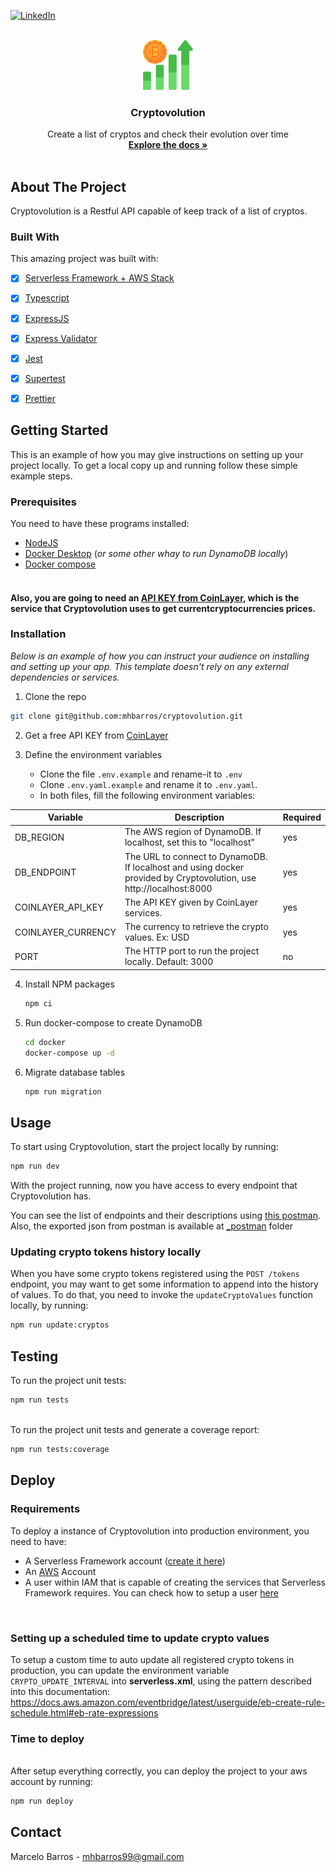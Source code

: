 [![LinkedIn][linkedin-shield]][linkedin-url]



<!-- PROJECT LOGO -->
<br />
<div align="center">
  <a href="https://github.com/othneildrew/Best-README-Template">
    <img src="img/logo.png" alt="Logo" width="80" height="80">
  </a>

<h3 align="center">Cryptovolution</h3>

  <p align="center">
    Create a list of cryptos and check their evolution over time
    <br />
    <a href="https://github.com/othneildrew/Best-README-Template"><strong>Explore the docs »</strong></a>
    <br />
    <br />
  </p>
</div>

<!-- ABOUT THE PROJECT -->
## About The Project

Cryptovolution is a Restful API capable of keep track of a list of cryptos.



### Built With
This amazing project was built with:

- [x] [Serverless Framework + AWS Stack](https://www.serverless.com/)
- [x] [Typescript](https://www.typescriptlang.org/)
- [x] [ExpressJS](https://expressjs.com/pt-br/)
- [x] [Express Validator](https://express-validator.github.io/docs/)
- [x] [Jest](https://jestjs.io/pt-BR/)
- [x] [Supertest](https://github.com/visionmedia/supertest)
- [x] [Prettier](https://prettier.io/)


<!-- GETTING STARTED -->
## Getting Started

This is an example of how you may give instructions on setting up your project locally.
To get a local copy up and running follow these simple example steps.

### Prerequisites
You need to have these programs installed:
* [NodeJS](https://nodejs.org/en/)
* [Docker Desktop](https://www.docker.com/) (_or some other whay to run DynamoDB locally_)
* [Docker compose](https://docs.docker.com/compose/install/)
<br/><br/>
#### Also, you are going to need an [API KEY from CoinLayer](https://coinlayer.com/documentation), which is the service that Cryptovolution uses to get currentcryptocurrencies prices.

### Installation


_Below is an example of how you can instruct your audience on installing and setting up your app. This template doesn't rely on any external dependencies or services._
1. Clone the repo
```sh
git clone git@github.com:mhbarros/cryptovolution.git
```

2. Get a free API KEY from [CoinLayer](https://coinlayer.com/documentation)

3. Define the environment variables<br/>
   - Clone the file `.env.example` and rename-it to `.env`
   - Clone `.env.yaml.example` and rename it to `.env.yaml`.
   - In both files, fill the following environment variables:<br/>
   
| Variable           | Description                                                                                                         | Required |
|--------------------|---------------------------------------------------------------------------------------------------------------------|----------|
| DB_REGION          | The AWS region of DynamoDB. If localhost, set this to "localhost"                                                   | yes      |
| DB_ENDPOINT        | The URL to connect to DynamoDB. If localhost and using docker provided by Cryptovolution, use http://localhost:8000 | yes      |
| COINLAYER_API_KEY  | The API KEY given by CoinLayer services.                                                                            | yes      |
| COINLAYER_CURRENCY | The currency to retrieve the crypto values. Ex: USD                                                                 | yes      |
| PORT               | The HTTP port to run the project locally. Default: 3000                                                             | no       |


4. Install NPM packages
    ```sh
    npm ci
    ```
   
5. Run docker-compose to create DynamoDB
    ```sh
   cd docker
   docker-compose up -d
    ```
   
6. Migrate database tables
    ```sh
   npm run migration
    ```


<!-- USAGE -->
## Usage
To start using Cryptovolution, start the project locally by running:
```sh
npm run dev
```

With the project running, now you have access to every endpoint that Cryptovolution has.

You can see the list of endpoints and their descriptions using [this postman](https://www.getpostman.com/collections/d14eb4627c26d935548a). Also, the exported json from postman is available at [_postman](https://github.com/mhbarros/cryptovolution/tree/main/_postman) folder

### Updating crypto tokens history locally
When you have some crypto tokens registered using the `POST /tokens` endpoint, you may want to get some information to append into the history of values. To do that, you need to invoke the `updateCryptoValues` function locally, by running:

```sh
npm run update:cryptos
```

## Testing
To run the project unit tests:
```sh
npm run tests
```
<br/>
To run the project unit tests and generate a coverage report:

```sh
npm run tests:coverage
```

## Deploy

### Requirements
To deploy a instance of Cryptovolution into production environment, you need to have:
- A Serverless Framework account ([create it here](https://app.serverless.com/))
- An [AWS](https://aws.amazon.com/pt/) Account
- A user within IAM that is capable of creating the services that Serverless Framework requires. You can check how to setup a user [here](https://www.serverless.com/framework/docs/providers/aws/guide/credentials)

<br/>

### Setting up a scheduled time to update crypto values
To setup a custom time to auto update all registered crypto tokens in production, you can update the environment variable `CRYPTO_UPDATE_INTERVAL` into **serverless.xml**, using the pattern described into this documentation: https://docs.aws.amazon.com/eventbridge/latest/userguide/eb-create-rule-schedule.html#eb-rate-expressions

### Time to deploy
<br/>
After setup everything correctly, you can deploy the project to your aws account by running:

```sh
npm run deploy
```



<!-- CONTACT -->
## Contact

Marcelo Barros - mhbarros99@gmail.com


<!-- MARKDOWN LINKS & IMAGES -->
<!-- https://www.markdownguide.org/basic-syntax/#reference-style-links -->
[contributors-shield]: https://img.shields.io/github/contributors/othneildrew/Best-README-Template.svg?style=for-the-badge
[contributors-url]: https://github.com/othneildrew/Best-README-Template/graphs/contributors
[forks-shield]: https://img.shields.io/github/forks/othneildrew/Best-README-Template.svg?style=for-the-badge
[forks-url]: https://github.com/othneildrew/Best-README-Template/network/members
[stars-shield]: https://img.shields.io/github/stars/othneildrew/Best-README-Template.svg?style=for-the-badge
[stars-url]: https://github.com/othneildrew/Best-README-Template/stargazers
[issues-shield]: https://img.shields.io/github/issues/othneildrew/Best-README-Template.svg?style=for-the-badge
[issues-url]: https://github.com/othneildrew/Best-README-Template/issues
[license-shield]: https://img.shields.io/github/license/othneildrew/Best-README-Template.svg?style=for-the-badge
[license-url]: https://github.com/othneildrew/Best-README-Template/blob/master/LICENSE.txt
[linkedin-shield]: https://img.shields.io/badge/-LinkedIn-black.svg?style=for-the-badge&logo=linkedin&colorB=555
[linkedin-url]: https://linkedin.com/in/mhbarros
[product-screenshot]: images/screenshot.png
